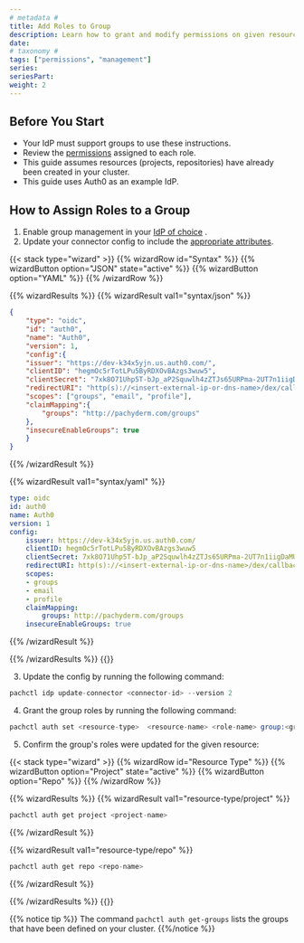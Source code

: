 ```yaml
---
# metadata # 
title: Add Roles to Group
description: Learn how to grant and modify permissions on given resources for a group of users.
date: 
# taxonomy #
tags: ["permissions", "management"]
series:
seriesPart:
weight: 2
---
```


## Before You Start 

- Your IdP must support groups to use these instructions.
- Review the [permissions](/{{%release%}}/set-up/rbac) assigned to each role.
- This guide assumes resources (projects, repositories) have already been created in your cluster.
- This guide uses Auth0 as an example IdP.

## How to Assign Roles to a Group 

1. Enable group management in your [IdP of choice](https://dexidp.io/docs/connectors/) .
2. Update your connector config to include the [appropriate attributes](https://dexidp.io/docs/connectors/oidc/). 
   
{{< stack type="wizard" >}}
{{% wizardRow id="Syntax" %}}
{{% wizardButton option="JSON" state="active" %}}
{{% wizardButton option="YAML" %}}
{{% /wizardRow %}}

{{% wizardResults %}}
{{% wizardResult val1="syntax/json" %}}
```json
{
    "type": "oidc",
    "id": "auth0",
    "name": "Auth0",
    "version": 1,
    "config":{
    "issuer": "https://dev-k34x5yjn.us.auth0.com/",
    "clientID": "hegmOc5rTotLPu5ByRDXOvBAzgs3wuw5",
    "clientSecret": "7xk8O71Uhp5T-bJp_aP2Squwlh4zZTJs65URPma-2UT7n1iigDaMUD9ArhUR-2aL",
    "redirectURI": "http(s)://<insert-external-ip-or-dns-name>/dex/callback",
    "scopes": ["groups", "email", "profile"],
    "claimMapping":{
        "groups": "http://pachyderm.com/groups"
    },
    "insecureEnableGroups": true
    }
}
```
{{% /wizardResult %}}

{{% wizardResult val1="syntax/yaml" %}}
``` yaml
type: oidc
id: auth0
name: Auth0
version: 1
config:
    issuer: https://dev-k34x5yjn.us.auth0.com/
    clientID: hegmOc5rTotLPu5ByRDXOvBAzgs3wuw5
    clientSecret: 7xk8O71Uhp5T-bJp_aP2Squwlh4zZTJs65URPma-2UT7n1iigDaMUD9ArhUR-2aL
    redirectURI: http(s)://<insert-external-ip-or-dns-name>/dex/callback
    scopes: 
    - groups
    - email
    - profile
    claimMapping:
        groups: http://pachyderm.com/groups
    insecureEnableGroups: true
```
{{% /wizardResult %}}

{{% /wizardResults %}}
{{</stack >}}

3. Update the config by running the following command:
```s
pachctl idp update-connector <connector-id> --version 2
```
4. Grant the group roles by running the following command:
```s
pachctl auth set <resource-type>  <resource-name> <role-name> group:<group-name>
```
5. Confirm the group's roles were updated for the given resource:
   
{{< stack type="wizard" >}}
{{% wizardRow id="Resource Type" %}}
{{% wizardButton option="Project" state="active" %}}
{{% wizardButton option="Repo" %}}
{{% /wizardRow %}}

{{% wizardResults %}}
{{% wizardResult val1="resource-type/project" %}}
```s
pachctl auth get project <project-name>
```
{{% /wizardResult %}}

{{% wizardResult val1="resource-type/repo" %}}
```s
pachctl auth get repo <repo-name>
```
{{% /wizardResult %}}

{{% /wizardResults %}}
{{</stack >}}

{{% notice tip %}}
The command `pachctl auth get-groups` lists the groups that have been defined on your cluster.
{{%/notice %}}